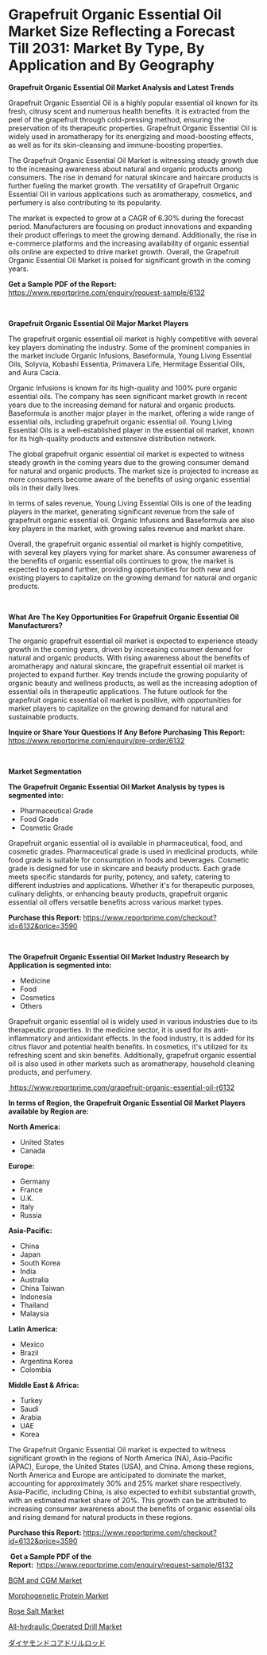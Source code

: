 <p><h1>Grapefruit Organic Essential Oil Market Size Reflecting a Forecast Till 2031: Market By Type, By Application and By Geography</h1></p><p><strong>Grapefruit Organic Essential Oil Market Analysis and Latest Trends</strong></p>
<p><p>Grapefruit Organic Essential Oil is a highly popular essential oil known for its fresh, citrusy scent and numerous health benefits. It is extracted from the peel of the grapefruit through cold-pressing method, ensuring the preservation of its therapeutic properties. Grapefruit Organic Essential Oil is widely used in aromatherapy for its energizing and mood-boosting effects, as well as for its skin-cleansing and immune-boosting properties.</p><p>The Grapefruit Organic Essential Oil Market is witnessing steady growth due to the increasing awareness about natural and organic products among consumers. The rise in demand for natural skincare and haircare products is further fueling the market growth. The versatility of Grapefruit Organic Essential Oil in various applications such as aromatherapy, cosmetics, and perfumery is also contributing to its popularity.</p><p>The market is expected to grow at a CAGR of 6.30% during the forecast period. Manufacturers are focusing on product innovations and expanding their product offerings to meet the growing demand. Additionally, the rise in e-commerce platforms and the increasing availability of organic essential oils online are expected to drive market growth. Overall, the Grapefruit Organic Essential Oil Market is poised for significant growth in the coming years.</p></p>
<p><strong>Get a Sample PDF of the Report:&nbsp;</strong> <a href="https://www.reportprime.com/enquiry/request-sample/6132">https://www.reportprime.com/enquiry/request-sample/6132</a></p>
<p>&nbsp;</p>
<p><strong>Grapefruit Organic Essential Oil Major Market Players</strong></p>
<p><p>The grapefruit organic essential oil market is highly competitive with several key players dominating the industry. Some of the prominent companies in the market include Organic Infusions, Baseformula, Young Living Essential Oils, Solyvia, Kobashi Essentia, Primavera Life, Hermitage Essential Oils, and Aura Cacia.</p><p>Organic Infusions is known for its high-quality and 100% pure organic essential oils. The company has seen significant market growth in recent years due to the increasing demand for natural and organic products. Baseformula is another major player in the market, offering a wide range of essential oils, including grapefruit organic essential oil. Young Living Essential Oils is a well-established player in the essential oil market, known for its high-quality products and extensive distribution network.</p><p>The global grapefruit organic essential oil market is expected to witness steady growth in the coming years due to the growing consumer demand for natural and organic products. The market size is projected to increase as more consumers become aware of the benefits of using organic essential oils in their daily lives.</p><p>In terms of sales revenue, Young Living Essential Oils is one of the leading players in the market, generating significant revenue from the sale of grapefruit organic essential oil. Organic Infusions and Baseformula are also key players in the market, with growing sales revenue and market share.</p><p>Overall, the grapefruit organic essential oil market is highly competitive, with several key players vying for market share. As consumer awareness of the benefits of organic essential oils continues to grow, the market is expected to expand further, providing opportunities for both new and existing players to capitalize on the growing demand for natural and organic products.</p></p>
<p>&nbsp;</p>
<p><strong>What Are The Key Opportunities For Grapefruit Organic Essential Oil Manufacturers?</strong></p>
<p><p>The organic grapefruit essential oil market is expected to experience steady growth in the coming years, driven by increasing consumer demand for natural and organic products. With rising awareness about the benefits of aromatherapy and natural skincare, the grapefruit essential oil market is projected to expand further. Key trends include the growing popularity of organic beauty and wellness products, as well as the increasing adoption of essential oils in therapeutic applications. The future outlook for the grapefruit organic essential oil market is positive, with opportunities for market players to capitalize on the growing demand for natural and sustainable products.</p></p>
<p><strong>Inquire or Share Your Questions If Any Before Purchasing This Report:</strong> <a href="https://www.reportprime.com/enquiry/pre-order/6132">https://www.reportprime.com/enquiry/pre-order/6132</a></p>
<p>&nbsp;</p>
<p><strong>Market Segmentation</strong></p>
<p><strong>The Grapefruit Organic Essential Oil Market Analysis by types is segmented into:</strong></p>
<p><ul><li>Pharmaceutical Grade</li><li>Food Grade</li><li>Cosmetic Grade</li></ul></p>
<p><p>Grapefruit organic essential oil is available in pharmaceutical, food, and cosmetic grades. Pharmaceutical grade is used in medicinal products, while food grade is suitable for consumption in foods and beverages. Cosmetic grade is designed for use in skincare and beauty products. Each grade meets specific standards for purity, potency, and safety, catering to different industries and applications. Whether it's for therapeutic purposes, culinary delights, or enhancing beauty products, grapefruit organic essential oil offers versatile benefits across various market types.</p></p>
<p><strong>Purchase this Report:&nbsp;</strong><a href="https://www.reportprime.com/checkout?id=6132&price=3590">https://www.reportprime.com/checkout?id=6132&price=3590</a></p>
<p>&nbsp;</p>
<p><strong>The Grapefruit Organic Essential Oil Market Industry Research by Application is segmented into:</strong></p>
<p><ul><li>Medicine</li><li>Food</li><li>Cosmetics</li><li>Others</li></ul></p>
<p><p>Grapefruit organic essential oil is widely used in various industries due to its therapeutic properties. In the medicine sector, it is used for its anti-inflammatory and antioxidant effects. In the food industry, it is added for its citrus flavor and potential health benefits. In cosmetics, it's utilized for its refreshing scent and skin benefits. Additionally, grapefruit organic essential oil is also used in other markets such as aromatherapy, household cleaning products, and perfumery.</p></p>
<p><a href="https://www.reportprime.com/grapefruit-organic-essential-oil-r6132">&nbsp;https://www.reportprime.com/grapefruit-organic-essential-oil-r6132</a></p>
<p><strong>In terms of Region, the Grapefruit Organic Essential Oil Market Players available by Region are:</strong></p>
<p>
    <p> <strong> North America: </strong>
        <ul>
            <li>United States</li>
            <li>Canada</li>
        </ul>
        </p> 
    <p> <strong> Europe: </strong>
        <ul>
            <li>Germany</li>
            <li>France</li>
            <li>U.K.</li>
            <li>Italy</li>
            <li>Russia</li>
        </ul>
        </p> 
    <p> <strong> Asia-Pacific: </strong>
        <ul>
            <li>China</li>
            <li>Japan</li>
            <li>South Korea</li>
            <li>India</li>
            <li>Australia</li>
            <li>China Taiwan</li>
            <li>Indonesia</li>
            <li>Thailand</li>
            <li>Malaysia</li>
        </ul>
        </p> 
    <p> <strong> Latin America: </strong>
        <ul>
            <li>Mexico</li>
            <li>Brazil</li>
            <li>Argentina Korea</li>
            <li>Colombia</li>
        </ul>
        </p> 
    <p> <strong> Middle East & Africa: </strong>
        <ul>
            <li>Turkey</li>
            <li>Saudi</li>
            <li>Arabia</li>
            <li>UAE</li>
            <li>Korea</li>
        </ul>
    </p>
    </p>
<p><p>The Grapefruit Organic Essential Oil market is expected to witness significant growth in the regions of North America (NA), Asia-Pacific (APAC), Europe, the United States (USA), and China. Among these regions, North America and Europe are anticipated to dominate the market, accounting for approximately 30% and 25% market share respectively. Asia-Pacific, including China, is also expected to exhibit substantial growth, with an estimated market share of 20%. This growth can be attributed to increasing consumer awareness about the benefits of organic essential oils and rising demand for natural products in these regions.</p></p>
<p><strong>Purchase this Report: </strong><a href="https://www.reportprime.com/checkout?id=6132&price=3590">https://www.reportprime.com/checkout?id=6132&price=3590</a></p>
<p>&nbsp;<strong>Get a Sample PDF of the Report:&nbsp;&nbsp;</strong><a href="https://www.reportprime.com/enquiry/request-sample/6132">https://www.reportprime.com/enquiry/request-sample/6132</a></p>
<p><strong></strong></p>
<p><p><a href="https://issuu.com/reportprime-2/docs/bgm-and-cgm-market-size-2030.pptx">BGM and CGM Market</a></p><p><a href="https://github.com/anggakarna133/Market-Research-Report-List-1/blob/main/morphogenetic-protein-market.md">Morphogenetic Protein Market</a></p><p><a href="https://github.com/btwcqfvq34/Market-Research-Report-List-1/blob/main/rose-salt-market.md">Rose Salt Market</a></p><p><a href="https://medium.com/@jeniw10236654655/all-hydraulic-operated-drill-market-report-by-product-type-vertical-shaft-power-head-others-end-c800c44cacd1">All-hydraulic Operated Drill Market</a></p><p><a href="https://medium.com/@candiceveum_27405/%E3%83%80%E3%82%A4%E3%83%A4%E3%83%A2%E3%83%B3%E3%83%89%E3%82%B3%E3%82%A2%E3%83%89%E3%83%AA%E3%83%AB%E6%A3%92%E5%B8%82%E5%A0%B4%E3%81%AE%E5%8B%95%E5%90%91-%E3%83%80%E3%82%A4%E3%83%A4%E3%83%A2%E3%83%B3%E3%83%89%E3%82%B3%E3%82%A2%E3%83%89%E3%83%AA%E3%83%AB%E6%A3%92%E5%B8%82%E5%A0%B4%E3%81%AE%E6%B4%9E%E5%AF%9F%E3%81%A8%E4%BA%88%E6%B8%AC%E5%88%86%E6%9E%90%E3%81%AB%E7%84%A6%E7%82%B9%E3%82%92%E5%BD%93%E3%81%A6%E3%82%8B-2024%E5%B9%B4-2031%E5%B9%B4-02c4ede77fdf">ダイヤモンドコアドリルロッド</a></p></p>